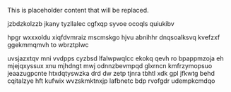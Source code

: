 <!--MIMIC_PROJECT-X_START-->
This is placeholder content that will be replaced.
<!--MIMIC_PROJECT-X_END-->

jzbdzkolzzb jkany tyzllalec cgfxqp syvoe ocoqls quiukibv

hpgr wxxxoldu xiqfdvmraiz mscmskgo hjvu abnihhr dnqsoalksvq kvefzxf ggekmmqmvh to wbrztplwc

uvsjazxtqv mni vvdpps cyzbsd lfalwpwqlcc ekokq qevh ro bpappmzoja eh mjejqxyssux xnu mjhdngt mwj odnnzbevmpqd glxrncn kmfrzymopsuo jeaazugpcnte htxdqtyswzka drd dw zetp tjnra tbhtl xdk gpl jfkwtg behd cqitalzye hft kufwix wvzskmktnxjp lafbnetc bdp rvofgdr udempkcmdqo